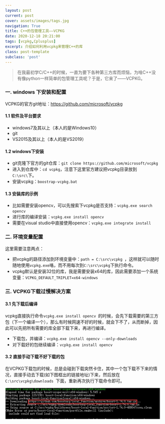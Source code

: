 ```yaml
---
layout: post
current: post
cover: assets/images/tags.jpg
navigation: True
title: C++的包管理工具——VCPKG
date: 2020-12-18 20:21:00
tags: [vcpkg,Cplusplus]
excerpt: 介绍如何利用vcpkg来管理C++的库
class: post-template
subclass: 'post'
---
```



> 在我最初学C/C++的时候，一直为要下各种第三方库而烦恼，为啥C++没有像python一样简单的包管理工具呢？于是，它来了——VCPKG。

### 一. windows 下安装和配置

VCPKG的官方git地址：https://github.com/microsoft/vcpkg

#### 1.1 软件及平台要求

* windows7及其以上（本人的是Windows10）
* git
* VS2015及其以上（本人的是VS2019）

#### 1.2 windows下安装

* git克隆下官方的git仓库：`git clone https://github.com/microsoft/vcpkg`
* 进入到仓库中：`cd vcpkg`，注意下这里官方建议把vcpkg目录放到`C:\src\`下。
* 安装vcpkg：`boostrap-vcpkg.bat`

#### 1.3 安装库的示例

* 比如需要安装opencv，可以先搜索下vcpkg是否支持：`vcpkg.exe search opencv`
* 进行库的编译安装：`vcpkg.exe install opencv `
* 需要在visual studio中直接使用opencv：`vcpkg.exe integrate install`

### 二. 环境变量配置

这里需要注意两点：

* 把vcpkg的路径添加到环境变量中：`path = C:\src\vcpkg `，这样就可以随时随地使用`vcpkg.exe`咯，而不用每次到`C:\src\vcpkg`下执行命令。
* vcpkg默认是安装32位的库，我是需要安装x64的库，因此需要添加一个系统变量：`VCPKG_DEFAULT_TRIPLET=x64-windows`

### 三. VCPKG下载过慢解决方案

#### 3.1 先下载后编译

vcpkg直接执行命令`vcpkg.exe install opencv `的时候，会先下载需要的第三方包（下一个编译一个），那么有时候网速不好的时候，就会下不了，从而断掉，因此可以先把所有需要的库全部下载下来，再进行编译。

* 下载包，并编译：`vcpkg.exe install opencv --only-downloads`
* 对下载好的包继续编译：`vcpkg.exe install opencv`

#### 3.2 直接手动下载不好下载的包

在VCPKG下载包的时候，总是会碰到下载突然卡住，其中一个包下载不下来的情况，直接手动去下载(如下图框出的链接地址)下来，然后放在`C:\src\vcpkg\downloads `下面，重新再次执行下载命令即可。

![](https://raw.githubusercontent.com/yy2lyx/picgo/admin/img/c_1.jpg)

